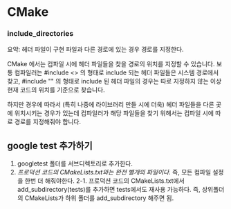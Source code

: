 # CMake

### include_directories
요약: 헤더 파일이 구현 파일과 다른 경로에 있는 경우 경로를 지정한다.

CMake 에서는 컴파일 시에 헤더 파일들을 찾을 경로의 위치를 지정할 수 있습니다. 보통 컴파일러는 #include <> 의 형태로 include 되는 헤더 파일들은 시스템 경로에서 찾고, #include "" 의 형태로 include 된 헤더 파일의 경우는 따로 지정하지 않는 이상 현재 코드의 위치를 기준으로 찾습니다.

하지만 경우에 따라서 (특히 나중에 라이브러리 만들 시에 더욱) 헤더 파일들을 다른 곳에 위치시키는 경우가 있는데 컴파일러가 해당 파일들을 찾기 위해서는 컴파일 시에 따로 경로를 지정해줘야 합니다.


## google test 추가하기
1. googletest 폴더를 서브디렉토리로 추가한다.
2. *프로덕션 코드의 CMakeLists.txt와는 완전 별개의 파일이다.* 즉, 모든 컴파일 설정을 한번 더 해줘야한다.
2-1. 프로덕션 코드의 CMakeLists.txt에서 add_subdirectory(tests)를 추가하면 tests에서도 재사용 가능하다. 즉, 상위폴더의 CMakeLists가 하위 폴더를 add_subdirectory 해주면 됨.